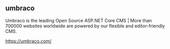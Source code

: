 ## umbraco

Umbraco is the leading Open Source ASP.NET Core CMS | More than 700000 websites worldwide are powered by our flexible and editor-friendly CMS.

 https://umbraco.com/
